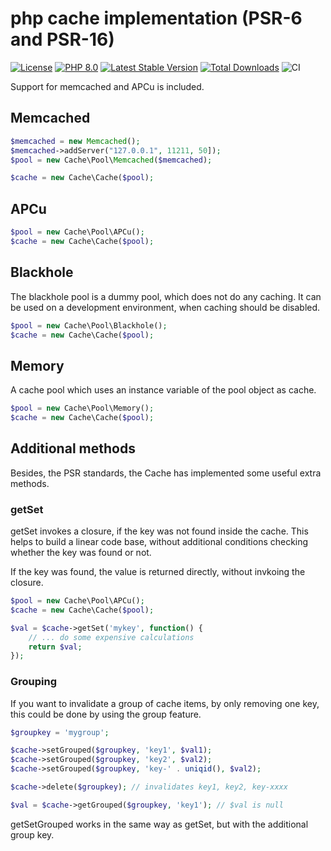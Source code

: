 # php cache implementation (PSR-6 and PSR-16)

[![License](https://img.shields.io/badge/license-BSD-blue.svg)](https://opensource.org/licenses/BSD-3-Clause)
[![PHP 8.0](https://img.shields.io/badge/php-8.0-yellow.svg)](http://www.php.net)
[![Latest Stable Version](https://img.shields.io/packagist/v/mbretter/stk-cache.svg)](https://packagist.org/packages/mbretter/stk-cache)
[![Total Downloads](https://img.shields.io/packagist/dt/mbretter/stk-cache.svg)](https://packagist.org/packages/mbretter/stk-cache)
![CI](https://github.com/mbretter/stk-cache/actions/workflows/ci.yml/badge.svg)

Support for memcached and APCu is included.

## Memcached

```php
$memcached = new Memcached();
$memcached->addServer("127.0.0.1", 11211, 50]);
$pool = new Cache\Pool\Memcached($memcached);

$cache = new Cache\Cache($pool);
```

## APCu

```php
$pool = new Cache\Pool\APCu();
$cache = new Cache\Cache($pool);
```

## Blackhole

The blackhole pool is a dummy pool, which does not do any caching. 
It can be used on a development environment, when caching should be disabled.
```php
$pool = new Cache\Pool\Blackhole();
$cache = new Cache\Cache($pool);
```

## Memory

A cache pool which uses an instance variable of the pool object as cache.

```php
$pool = new Cache\Pool\Memory();
$cache = new Cache\Cache($pool);
```

## Additional methods

Besides, the PSR standards, the Cache has implemented some useful extra methods. 

### getSet

getSet invokes a closure, if the key was not found inside the cache.
This helps to build a linear code base, without additional conditions checking whether the key was found or not.

If the key was found, the value is returned directly, without invkoing the closure.

```php
$pool = new Cache\Pool\APCu();
$cache = new Cache\Cache($pool);

$val = $cache->getSet('mykey', function() {
    // ... do some expensive calculations
    return $val;
});
```

### Grouping

If you want to invalidate a group of cache items, by only removing one key, this could be done by using the group feature.

```php
$groupkey = 'mygroup';

$cache->setGrouped($groupkey, 'key1', $val1);
$cache->setGrouped($groupkey, 'key2', $val2);
$cache->setGrouped($groupkey, 'key-' . uniqid(), $val2);

$cache->delete($groupkey); // invalidates key1, key2, key-xxxx

$val = $cache->getGrouped($groupkey, 'key1'); // $val is null
```

getSetGrouped works in the same way as getSet, but with the additional group key.

